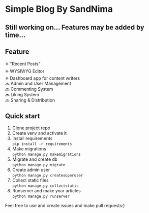 # Simple Blog By SandNima

## Still working on... Features may be added by time...

## Feature
✳️ “Recent Posts”  
✳️ WYSIWYG Editor  
✳ Dashboard app for content writers  
🔜 Admin and User Management  
🔜 Commenting System  
🔜 Liking System  
🔜 Sharing & Distribution  

## Quick start

1. Clone project repo
2. Create venv and activate it
3. Install requirements  
   `pip install -r requirements`
4. Make migrations  
   `python manage.py makemigrations`
5. Migrate and create db  
   `python manage.py migrate`
6. Create admin user  
   `python manage.py createsuperuser`
7. Collect static files  
   `python manage.py collectstatic`
9. Runserver and make your articles  
   `python manage.py runserver`
   
Feel free to use and create issues and make pull requests:)
